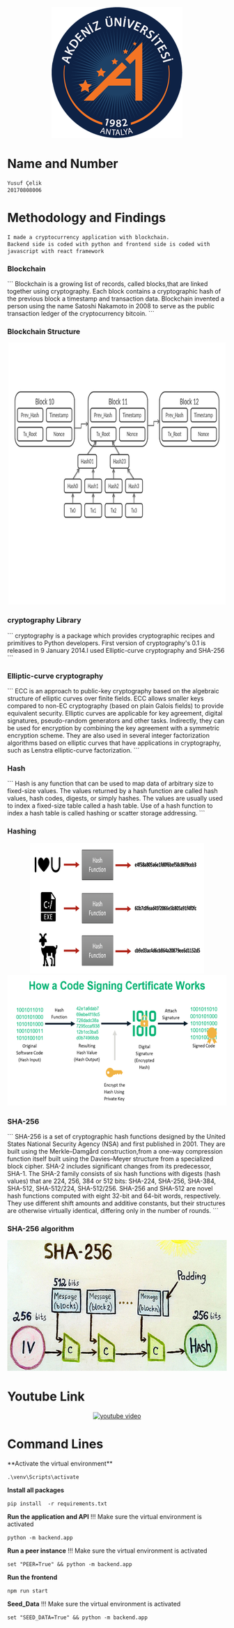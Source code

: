 <div align="center">
<img src="akdeniz.png" alt="Structure of the blockchain" width="300" height="300">
</div>

<h1>Name and Number</h1>

```
Yusuf Çelik
20170808006
```

<h1> Methodology and Findings </h1>

```
I made a cryptocurrency application with blockchain.
Backend side is coded with python and frontend side is coded with javascript with react framework
```

<h3> Blockchain </h3>
```
Blockchain is a growing list of records, called blocks,that are linked together using cryptography.
Each block contains a cryptographic hash of the previous block a timestamp and transaction data.
Blockchain invented a person using the name Satoshi Nakamoto in 2008 to serve as the public transaction ledger of the cryptocurrency bitcoin.
```

<h3> Blockchain Structure </h3>
<div align="center">
<img src="structure.png" alt="Structure of the blockchain" width="500" height="600">
</div>

<h3>cryptography Library  </h3>
```
cryptography is a package which provides cryptographic recipes and primitives to Python developers.
First version of cryptography's 0.1 is released in 9 January 2014.I used Elliptic-curve cryptography and SHA-256
```
<h3>Elliptic-curve cryptography </h3>
```
ECC is an approach to public-key cryptography based on the algebraic structure of elliptic curves over finite fields. 
ECC allows smaller keys compared to non-EC cryptography (based on plain Galois fields) to provide equivalent security.
Elliptic curves are applicable for key agreement, digital signatures, pseudo-random generators and other tasks.
Indirectly, they can be used for encryption by combining the key agreement with a symmetric encryption scheme. 
They are also used in several integer factorization algorithms based on elliptic curves that have applications in cryptography, such as Lenstra elliptic-curve factorization.
```

<h3>Hash</h3>
```
Hash is any function that can be used to map data of arbitrary size to fixed-size values. 
The values returned by a hash function are called hash values, hash codes, digests, or simply hashes. 
The values are usually used to index a fixed-size table called a hash table. 
Use of a hash function to index a hash table is called hashing or scatter storage addressing.
```
<h3> Hashing</h3>
<div align="center">
<img src="hash.png" alt="Structure of the blockchain" width="400" height="300">
</div>
<div align="center">
<img src="hash2.png" alt="Structure of the blockchain" width="800" height="300">
</div>

<h3>SHA-256  </h3>
```
SHA-256 is a set of cryptographic hash functions designed by the United States National Security Agency (NSA) and first published in 2001.
They are built using the Merkle–Damgård construction,from a one-way compression function itself built using the Davies–Meyer structure from a specialized block cipher.
SHA-2 includes significant changes from its predecessor, SHA-1. The SHA-2 family consists of six hash functions with digests (hash values) that are 224, 256, 384 or 512 bits: SHA-224, SHA-256, SHA-384, SHA-512, SHA-512/224, SHA-512/256. 
SHA-256 and SHA-512 are novel hash functions computed with eight 32-bit and 64-bit words, respectively. 
They use different shift amounts and additive constants, but their structures are otherwise virtually identical, differing only in the number of rounds. 
```
<h3> SHA-256 algorithm </h3>
<div align="center">
<img src="sha-256.jpg" alt="Structure of the blockchain" width="800" height="300">
</div>

<h1> Youtube Link </h1>
<div align="center">
  <a href="https://www.youtube.com/watch?v=TzqlHTryYVc"><img src="https://img.youtube.com/vi/TzqlHTryYVc/0.jpg" alt="youtube video"></a>
</div>
<h1>Command Lines</h1>
**Activate the virtual environment**

```
.\venv\Scripts\activate
```

**Install all packages**

```
pip install  -r requirements.txt
```

**Run the application and API**
!!! Make sure the virtual environment is activated

```
python -m backend.app
```

**Run a peer instance**
!!! Make sure the virtual environment is activated

```
set "PEER=True" && python -m backend.app
```

**Run the frontend**

```
npm run start
```

**Seed_Data**
!!! Make sure the virtual environment is activated

```
set "SEED_DATA=True" && python -m backend.app
```
